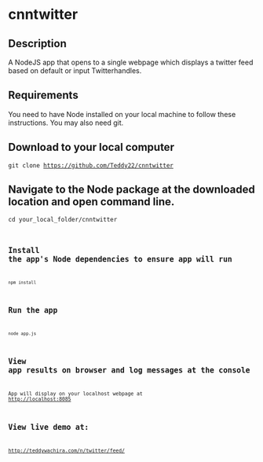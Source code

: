 # cnntwitter

## Description
A NodeJS app that opens to a single webpage which displays a twitter feed based on default or input Twitterhandles.

## Requirements
You need to have Node installed on your local machine to follow these instructions. You may also need git.

## Download to your local computer
<code>git clone https://github.com/Teddy22/cnntwitter</code>

## Navigate to the Node package at the downloaded location and open command line.
<code>cd your_local_folder/cnntwitter<code>

## Install the app's Node dependencies to ensure app will run
<code>npm install</code>

## Run the app
<code>node app.js</code>

## View app results on browser and log messages at the console
App will display on your localhost webpage at <a href="http://localhost:8085">http://localhost:8085</a>

## View live demo at:
http://teddywachira.com/n/twitter/feed/

